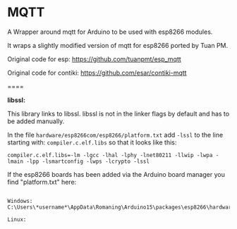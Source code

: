 MQTT
====

A Wrapper around mqtt for Arduino to be used with esp8266 modules.

It wraps a slightly modified version of mqtt for esp8266 ported by Tuan PM.

Original code for esp: https://github.com/tuanpmt/esp_mqtt

Original code for contiki: https://github.com/esar/contiki-mqtt


====

**libssl:**

This library links to libssl. libssl is not in the linker flags by default and has to be added manually.

In the file `hardware/esp8266com/esp8266/platform.txt` add `-lssl` to the line starting with: `compiler.c.elf.libs` so that it looks like this:

`compiler.c.elf.libs=-lm -lgcc -lhal -lphy -lnet80211 -llwip -lwpa -lmain -lpp -lsmartconfig -lwps -lcrypto -lssl`

If the esp8266 boards has been added via the Arduino board manager you find "platform.txt" here:
```OSX: ~/Library/Arduino15/packages/esp8266/hardware/esp8266/version/platform.txt

Windows: C:\Users\*username*\AppData\Romaning\Arduino15\packages\esp8266\hardware\esp8266\version\platform.txt

Linux:
```